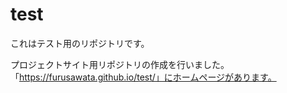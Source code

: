 # test
これはテスト用のリポジトリです。

プロジェクトサイト用リポジトリの作成を行いました。
「https://furusawata.github.io/test/」にホームページがあります。
